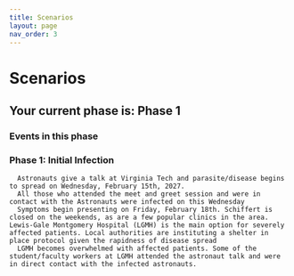 ```yaml
---
title: Scenarios
layout: page
nav_order: 3
---
```


# Scenarios

## Your current phase is: Phase 1
### Events in this phase

### Phase 1: Initial Infection
      Astronauts give a talk at Virginia Tech and parasite/disease begins to spread on Wednesday, February 15th, 2027. 
      All those who attended the meet and greet session and were in contact with the Astronauts were infected on this Wednesday
      Symptoms begin presenting on Friday, February 18th. Schiffert is closed on the weekends, as are a few popular clinics in the area. Lewis-Gale Montgomery Hospital (LGMH) is the main option for severely affected patients. Local authorities are instituting a shelter in place protocol given the rapidness of disease spread
      LGMH becomes overwhelmed with affected patients. Some of the student/faculty workers at LGMH attended the astronaut talk and were in direct contact with the infected astronauts.
